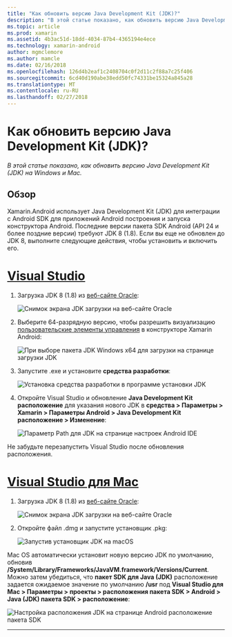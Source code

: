 ```yaml
---
title: "Как обновить версию Java Development Kit (JDK)?"
description: "В этой статье показано, как обновить версию Java Development Kit (JDK) на Windows и Mac."
ms.topic: article
ms.prod: xamarin
ms.assetid: 4b3ac51d-18dd-4034-87b4-4365194e4ece
ms.technology: xamarin-android
author: mgmclemore
ms.author: mamcle
ms.date: 02/16/2018
ms.openlocfilehash: 126d4b2eaf1c2408704c0f2d11c2f88a7c25f406
ms.sourcegitcommit: 6cd40d190abe38edd50fc74331be15324a845a28
ms.translationtype: MT
ms.contentlocale: ru-RU
ms.lasthandoff: 02/27/2018
---
```

# <a name="how-do-i-update-the-java-development-kit-jdk-version"></a>Как обновить версию Java Development Kit (JDK)?

_В этой статье показано, как обновить версию Java Development Kit (JDK) на Windows и Mac._

## <a name="overview"></a>Обзор

Xamarin.Android использует Java Development Kit (JDK) для интеграции с Android SDK для приложений Android построения и запуска конструктора Android. Последние версии пакета SDK Android (API 24 и более поздние версии) требуют JDK 8 (1.8). Если вы еще не обновлен до JDK 8, выполните следующие действия, чтобы установить и включить его.

# <a name="visual-studiotabvswin"></a>[Visual Studio](#tab/vswin)

1.  Загрузка JDK 8 (1.8) из [веб-сайте Oracle](http://www.oracle.com/technetwork/java/javase/downloads/index.html):

    ![Снимок экрана JDK загрузки на веб-сайте Oracle](update-jdk-images/image1.png)

2.  Выберите 64-разрядную версию, чтобы разрешить визуализацию [пользовательские элементы управления](https://developer.xamarin.com/releases/vs/xamarin.vs_4/xamarin.vs_4.2/#androiddesignercustomcontrols) в конструкторе Xamarin Android:

    ![При выборе пакета JDK Windows x64 для загрузки на странице загрузки JDK](update-jdk-images/image2.png)

3.  Запустите .exe и установите **средства разработки**:

    ![Установка средства разработки в программе установки JDK](update-jdk-images/image3.png)

4.  Откройте Visual Studio и обновление **Java Development Kit расположение** для указания нового JDK в **средства > Параметры > Xamarin > Параметры Android > Java Development Kit расположение > Изменение**:

    ![Параметр Path для JDK на странице настроек Android IDE](update-jdk-images/image4.png)

Не забудьте перезапустить Visual Studio после обновления расположения.

# <a name="visual-studio-for-mactabvsmac"></a>[Visual Studio для Mac](#tab/vsmac)

1.  Загрузка JDK 8 (1.8) из [веб-сайте Oracle](http://www.oracle.com/technetwork/java/javase/downloads/index.html):

    ![Снимок экрана JDK загрузки на веб-сайте Oracle](update-jdk-images/image1.png)

2.  Откройте файл .dmg и запустите установщик .pkg:

    ![Запустив установщик JDK на macOS](update-jdk-images/image5.png)

Mac OS автоматически установит новую версию JDK по умолчанию, обновив **/System/Library/Frameworks/JavaVM.framework/Versions/Current**. Можно затем убедиться, что **пакет SDK для Java (JDK)** расположение задается ожидаемое значение по умолчанию **/usr** под **Visual Studio для Mac > Параметры > проекты > расположения пакета SDK > Android > Java (JDK) пакета SDK > расположение**:

![Настройка расположения JDK на странице Android расположение пакета SDK](update-jdk-images/image6.png)

-----


